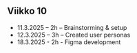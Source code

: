 ## Viikko 10

- 11.3.2025 – 2h – Brainstorming & setup
- 12.3.2025 – 3h – Created user personas
- 18.3.2025 - 2h - Figma development
